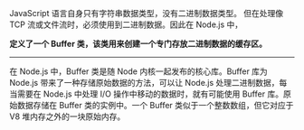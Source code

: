 JavaScript 语言自身只有字符串数据类型，没有二进制数据类型。
但在处理像 TCP 流或文件流时，必须使用到二进制数据。因此在 Node.js 中，

**定义了一个 Buffer 类，该类用来创建一个专门存放二进制数据的缓存区。**

---

在 Node.js 中，Buffer 类是随 Node 内核一起发布的核心库。Buffer 库为 Node.js 带来了一种存储原始数据的方法，可以让 Node.js 处理二进制数据，每当需要在 Node.js 中处理 I/O 操作中移动的数据时，就有可能使用 Buffer 库。原始数据存储在 Buffer 类的实例中。一个 Buffer 类似于一个整数数组，但它对应于 V8 堆内存之外的一块原始内存。
